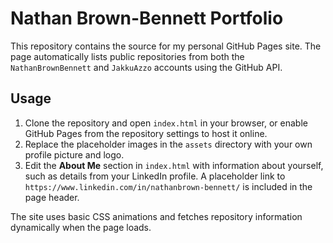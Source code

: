 # Nathan Brown-Bennett Portfolio

This repository contains the source for my personal GitHub Pages site. The page automatically lists public repositories from both the `NathanBrownBennett` and `JakkuAzzo` accounts using the GitHub API.

## Usage

1. Clone the repository and open `index.html` in your browser, or enable GitHub Pages from the repository settings to host it online.
2. Replace the placeholder images in the `assets` directory with your own profile picture and logo.
3. Edit the **About Me** section in `index.html` with information about yourself, such as details from your LinkedIn profile. A placeholder link to `https://www.linkedin.com/in/nathanbrown-bennett/` is included in the page header.

The site uses basic CSS animations and fetches repository information dynamically when the page loads.
